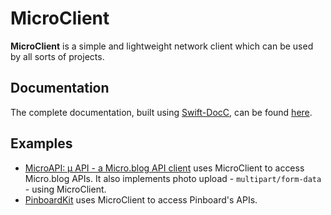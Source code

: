 # MicroClient

**MicroClient** is a simple and lightweight network client which can be used by all sorts of projects.

## Documentation

The complete documentation, built using [Swift-DocC](https://github.com/apple/swift-docc), can be found [here](https://microclientswift.github.io/MicroClient/documentation/microclient/).

## Examples

* [MicroAPI: µ API - a Micro.blog API client](https://github.com/otaviocc/MicroAPI) uses MicroClient to access Micro.blog APIs. It also implements photo upload - `multipart/form-data` - using MicroClient.
* [PinboardKit](https://github.com/otaviocc/PinboardKit) uses MicroClient to access Pinboard's APIs.
